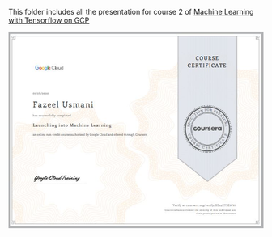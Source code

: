 This folder includes all the presentation for course 2 of [Machine Learning with Tensorflow on GCP](https://www.coursera.org/specializations/machine-learning-tensorflow-gcp)


![Certificate](2c.JPG)
